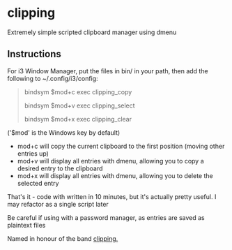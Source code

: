 # clipping
Extremely simple scripted clipboard manager using dmenu 

## Instructions

For i3 Window Manager, put the files in bin/ in your path, then add the following to ~/.config/i3/config:

> bindsym $mod+c exec clipping_copy
> 
> bindsym $mod+v exec clipping_select
> 
> bindsym $mod+x exec clipping_clear

('$mod' is the Windows key by default)

* mod+c will copy the current clipboard to the first position (moving other entries up)
* mod+v will display all entries with dmenu, allowing you to copy a desired entry to the clipboard
* mod+x will display all entries with dmenu, allowing you to delete the selected entry

That's it - code with written in 10 minutes, but it's actually pretty useful. I may refactor as a single script later

Be careful if using with a password manager, as entries are saved as plaintext files


Named in honour of the band [clipping.](clppng.bandcamp.com)

